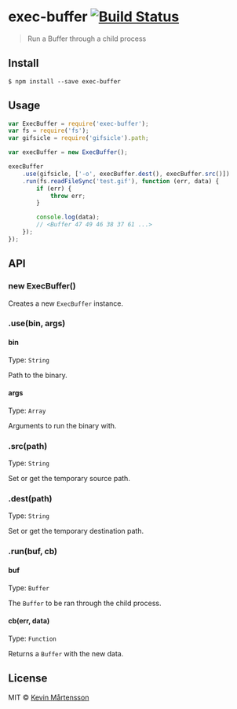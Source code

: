 # exec-buffer [![Build Status](https://travis-ci.org/kevva/exec-buffer.svg?branch=master)](https://travis-ci.org/kevva/exec-buffer)

> Run a Buffer through a child process

## Install

```ba
$ npm install --save exec-buffer
```

## Usage

```js
var ExecBuffer = require('exec-buffer');
var fs = require('fs');
var gifsicle = require('gifsicle').path;

var execBuffer = new ExecBuffer();

execBuffer
	.use(gifsicle, ['-o', execBuffer.dest(), execBuffer.src()])
	.run(fs.readFileSync('test.gif'), function (err, data) {
		if (err) {
			throw err;
		}

		console.log(data);
		// <Buffer 47 49 46 38 37 61 ...>
	});
});
```

## API

### new ExecBuffer()

Creates a new `ExecBuffer` instance.

### .use(bin, args)

#### bin

Type: `String`

Path to the binary.

#### args

Type: `Array`

Arguments to run the binary with.

### .src(path)

Type: `String`

Set or get the temporary source path.

### .dest(path)

Type: `String`

Set or get the temporary destination path.

### .run(buf, cb)

#### buf

Type: `Buffer`

The `Buffer` to be ran through the child process.

#### cb(err, data)

Type: `Function`

Returns a `Buffer` with the new data.

## License

MIT © [Kevin Mårtensson](https://github.com/kevva)
